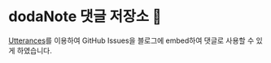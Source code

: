 # dodaNote 댓글 저장소 💬

[Utterances](https://utteranc.es/)를 이용하여 GitHub Issues을 블로그에 embed하여 댓글로 사용할 수 있게 하였습니다.

